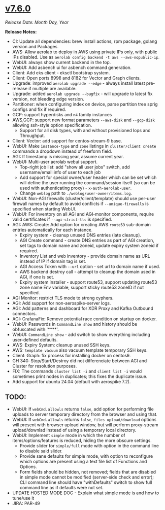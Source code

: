 # [v7.6.0](https://github.com/aerospike/aerolab/releases/tag/7.6.0)

_Release Date: Month Day, Year_

**Release Notes:**
* CI: Update all dependencies: brew install actions, rpm package, golang version and Packages.
* AWS: Allow aerolab to deploy in AWS using private IPs only, with public IPs disabled. Use as `aerolab config backend -t aws --aws-nopublic-ip`.
* WebUI: always show current backend in the top.
* WebUI: Add asbench ui for asbench command generation.
* Client: Add eks client - eksctl bootstrap system.
* Client: Open ports 8998 and 8182 for Vector and Graph clients.
* Upgrade: improved `aerolab upgrade --edge` - always install latest pre-release if multiple are available.
* Upgrade: added `aerolab upgrade --bugfix` - will upgrade to latest fix version, not bleeding edge version.
* Partitioner: when configuring index on device, parse partition tree sprig configs and fix if required.
* GCP: support hyperdisks and `n4` family instances
* AWS,GCP: support new format parameters `--aws-disk` and `--gcp-disk` allowing ssh-style option specification.
  * Support for all disk types, with and without provisioned Iops and Throughput.
* Client: Vector: add support for centos-stream-9 base.
* WebUI: Make `instance-type` and `zone` listings in `cluster/client create` commands a dropdown instead of freeform field.
* AGI: If timestamp is missing year, assume current year.
* WebUI: Multi-user aerolab webui support.
  * Top-right job list: add "show all user jobs" switch, add username/email info of user to each job
  * Add support for special owner/user header which can be set which will define the user running the command/session itself (so can be used with authenticating proxy) - `x-auth-aerolab-user`.
  * Change `weblog` path to `./weblog/user-owner/items.log`.
* WebUI: Non-AGI firewalls (cluster/client/template) should use per-user firewall names by default to avoid conflicts if `--unique-firewalls` is specified when starting WebUI.
* WebUI: For inventory on all AGI and AGI-monitor components, require valid certificates if `--agi-strict-tls` is specified.
* AGI: AWS: Create: Add option for creating AWS `route53` sub-domain entries automatically for each instance.
  * Expiry system - cleanup unused DNS entries (late cleanup).
  * AGI Create command - create DNS entries as part of AGI creation, set tags to domain name and zoneid, update expiry system zoneid if required.
  * Inventory List and web inventory - provide domain name as URL instead of IP if domain tag is set.
  * AGI Access Token with `--url` option - set url to domain name if used.
  * AWS backend destroy call - attempt to cleanup the domain used in AGI, if one is set.
  * Expiry system installer - support route53, support updating route53 zone name Env variable, support sticky route53 zoneID if not specified.
* AGI Monitor: restrict TLS mode to strong cyphers.
* AGI: Add support for non-aerospike-server logs.
* AGI: Add patterns and dashboard for XDR Proxy and Kafka Outbound connectors.
* AGI: GrafanaFix: Remove potential race condition on startup on docker.
* WebUI: Passwords in `CommandLine show` and history should be obfuscated with '****'.
* WebUI: `CommandLine show` - add switch to show everything including user-defined defaults.
* AWS: Expiry System: cleanup unused SSH keys.
* AWS: `template vacuum` also vacuum template temporary SSH keys.
* Client: Graph: fix process for installing docker on centos9.
* GH 340: Stop/Start/Destroy did not differenciate between AGI and Cluster for resolution purposes.
* FIX: The commands `cluster list -i` and `client list -i` would sometimes print nodes in duplicates; this fixes the duplicate issue.
* Add support for ubuntu 24.04 (default with aerospike 7.2).

## TODO:

* WebUI: If `webCmd.allowls` returns `false`, add option for performing file uploads to server temporary directory from the browser and using that.
* WebUI: If `webCmd.allowls` returns `false`, `files upload/download` options will present with browser upload window, but will perform proxy-stream upload/downlad instead of using a temporary local directory.
* WebUI: Implement `simple` mode in which the number of items/options/features is reduced, hiding the more obscure settings.
  * Provide slider for `simple/full` mode with option in the command line to disable said slider.
  * Provide sane defaults for simple mode, with option to reconfigure which options are present using a text file list of Functions and Options.
  * Form fields should be hidden, not removed; fields that are disabled in simple mode cannot be modified (server-side check and error); CLI command line should have "withDefaults" switch to show full command line as if defaults were not set.
* UPDATE HOSTED MODE DOC - Explain what simple mode is and how to tune/use it
* JIRA: PAR-49
